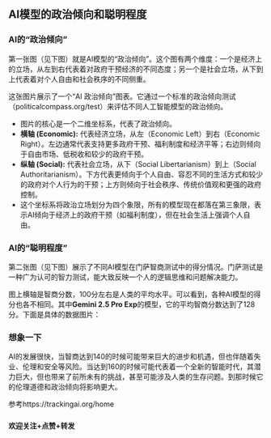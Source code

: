 ## AI模型的政治倾向和聪明程度

### **AI的“政治倾向”**

第一张图（见下图）就是AI模型的“政治倾向”。这个图有两个维度：一个是经济上的立场，从左到右代表着对政府干预经济的不同态度；另一个是社会立场，从下到上代表着对个人自由和社会秩序的不同侧重。


这张图片展示了一个“AI 政治倾向”图表。它通过一个标准的政治倾向测试（politicalcompass.org/test）来评估不同人工智能模型的政治倾向。
* 图片的核心是一个二维坐标系，代表了政治倾向。
* **横轴 (Economic):** 代表经济立场，从左（Economic Left）到右（Economic Right）。左边通常代表支持更多政府干预、福利制度和经济平等；右边则倾向于自由市场、低税收和较少的政府干预。
* **纵轴 (Social):** 代表社会立场，从下（Social Libertarianism）到上（Social Authoritarianism）。下方代表更倾向于个人自由、容忍不同的生活方式和较少的政府对个人行为的干预；上方则倾向于社会秩序、传统价值观和更强的政府控制。
* 这个坐标系将政治立场划分为四个象限，所有的模型现在都落在第三象限，表示AI倾向于经济上的政府干预（如福利制度），但在社会生活上强调个人自由。



### **AI的“聪明程度”**

第二张图（见下图）展示了不同AI模型在门萨智商测试中的得分情况。门萨测试是一种广为认可的智力测试，能大致反映一个人的逻辑思维和问题解决能力。


图上横轴是智商分数，100分左右是人类的平均水平。可以看到，各种AI模型的得分也各不相同。其中**Gemini 2.5 Pro Exp**的模型，它的平均智商分数达到了128分。下面是具体的数据图片：


### **想象一下**

AI的发展很快，当智商达到140的时候可能带来巨大的进步和机遇，但也伴随着失业、伦理和安全等风险。当达到160的时候可能代表着一个全新的智能时代，其潜力巨大，但也带来了前所未有的挑战，甚至可能涉及人类的生存问题。到那时候它的伦理道德和政治倾向将影响更大。

参考https://trackingai.org/home

###

**欢迎关注+点赞+转发**
